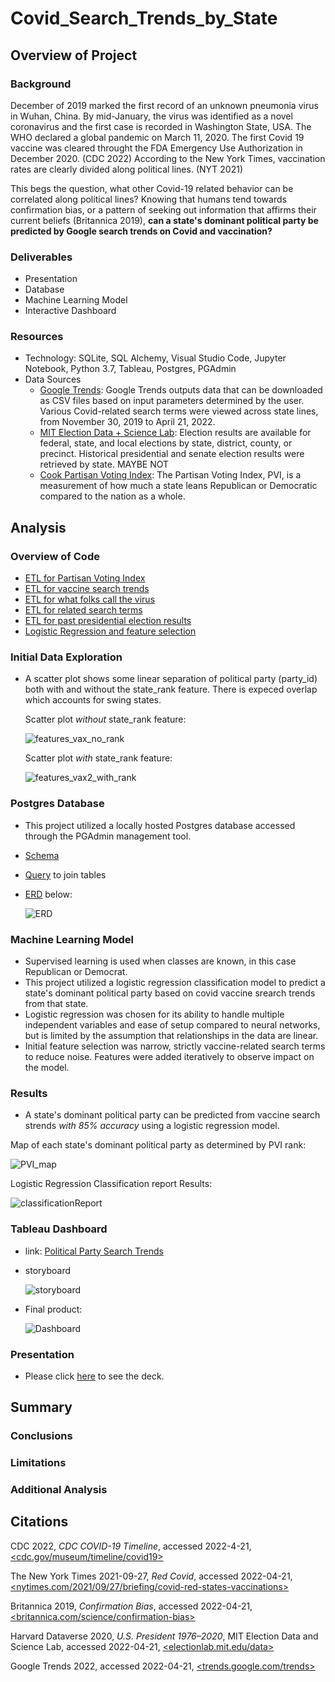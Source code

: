 # Covid_Search_Trends_by_State

## Overview of Project

  ### Background
  
  December of 2019 marked the first record of an unknown pneumonia virus in Wuhan, China.  By mid-January, the virus was identified as a novel coronavirus and the first case is recorded in Washington State, USA.  The WHO declared a global pandemic on March 11, 2020.  The first Covid 19 vaccine was cleared throught the FDA Emergency Use Authorization in December 2020. (CDC 2022)  According to the New York Times, vaccination rates are clearly divided along political lines. (NYT 2021) 
  
  This begs the question, what other Covid-19 related behavior can be correlated along political lines? Knowing that humans tend towards confirmation bias, or a pattern of seeking out information that affirms their current beliefs (Britannica 2019), **can a state's dominant political party be predicted by Google search trends on Covid and vaccination?** 
  
  ### Deliverables
   - Presentation
   - Database
   - Machine Learning Model
   - Interactive Dashboard
 
  ### Resources
   - Technology: SQLite, SQL Alchemy, Visual Studio Code, Jupyter Notebook, Python 3.7, Tableau, Postgres, PGAdmin
   - Data Sources 
     - [Google Trends](https://trends.google.com/trends/?geo=US):  Google Trends outputs data that can be downloaded as CSV files based on input parameters determined by the user.  Various Covid-related search terms were viewed across state lines, from November 30, 2019 to April 21, 2022.  
     - [MIT Election Data + Science Lab](https://electionlab.mit.edu/data): Election results are available for federal, state, and local elections by state, district, county, or precinct. Historical presidential and senate election results were retrieved by state.  MAYBE NOT
     - [Cook Partisan Voting Index](https://worldpopulationreview.com/state-rankings/most-democratic-states): The Partisan Voting Index, PVI, is a measurement of how much a state leans Republican or Democratic compared to the nation as a whole. 

## Analysis
 ### Overview of Code
  - [ETL for Partisan Voting Index](https://github.com/aberloro/Covid_Search_Trends_by_State/blob/main/ETL/ETL_PVI_Data.ipynb)
  - [ETL for vaccine search trends](https://github.com/aberloro/Covid_Search_Trends_by_State/blob/main/ETL/ETL_Vaccine_Data.ipynb)
  - [ETL for what folks call the virus](https://github.com/aberloro/Covid_Search_Trends_by_State/blob/main/ETL/ETL_Virus_Search_Terms_Data.ipynb)
  - [ETL for related search terms](https://github.com/aberloro/Covid_Search_Trends_by_State/blob/main/ETL/ETL_Related_Search_Terms_Data.ipynb)
  - [ETL for past presidential election results](https://github.com/aberloro/Covid_Search_Trends_by_State/blob/main/ETL/ETL_Presidential_Data.ipynb)
  - [Logistic Regression and feature selection](https://github.com/aberloro/Covid_Search_Trends_by_State/blob/main/Machine_Learning/LogisticRegression.ipynb) 


 ### Initial Data Exploration 

  - A scatter plot shows some linear separation of political party (party_id) both with and without the state_rank feature.  There is expeced overlap which accounts for swing states. 

    Scatter plot *without* state_rank feature:
 
    ![features_vax_no_rank](https://user-images.githubusercontent.com/93740725/166132774-c10a2365-d2f7-4e8f-a533-d2429fe176d9.png)


    Scatter plot *with* state_rank feature:

    ![features_vax2_with_rank](https://user-images.githubusercontent.com/93740725/166132791-8d512d7a-a358-4977-9fe4-f3e21f5d7216.png)



 ### Postgres Database
 
  - This project utilized a locally hosted Postgres database accessed through the PGAdmin management tool. 
  - [Schema](https://github.com/aberloro/Covid_Search_Trends_by_State/blob/main/SQL/schema)
  - [Query](https://github.com/aberloro/Covid_Search_Trends_by_State/blob/main/SQL/queries) to join tables
  - [ERD](https://github.com/aberloro/Covid_Search_Trends_by_State/blob/main/SQL/ERD_Text.md) below:
  
    ![ERD](https://user-images.githubusercontent.com/93740725/165023810-e2e79ff1-15c1-4ff6-98b1-758576449b38.png)
   
 ### Machine Learning Model
  - Supervised learning is used when classes are known, in this case Republican or Democrat.
  - This project utilized a logistic regression classification model to predict a state's dominant political party based on covid vaccine srearch trends from that state.
  - Logistic regression was chosen for its ability to handle multiple independent variables and ease of setup compared to neural networks, but is limited by the assumption that relationships in the data are linear.
  - Initial feature selection was narrow, strictly vaccine-related search terms to reduce noise. Features were added iteratively to observe impact on the model. 

 ### Results 
  - A state's dominant political party can be predicted from vaccine search strends *with 85% accuracy* using a logistic regression model. 

  Map of each state's dominant political party as determined by PVI rank:

  ![PVI_map](https://user-images.githubusercontent.com/93740725/166405729-a3e44923-a6e6-47b9-bd37-55f39d38aac5.png)

  Logistic Regression Classification report Results:

  ![classificationReport](https://user-images.githubusercontent.com/93740725/166405775-c18a77b7-661f-43d4-ae2c-24ccb8950099.png)

 
 ### Tableau Dashboard
  - link: [Political Party Search Trends](https://public.tableau.com/views/draft_16514494708920/PVIRank_1?:language=en-US&:display_count=n&:origin=viz_share_link) 
  - storyboard
  
    ![storyboard](https://user-images.githubusercontent.com/93740725/166133020-076c8a16-c4a1-4094-9aa9-3fef9aa09ac2.png)

  - Final product:

    ![Dashboard](https://user-images.githubusercontent.com/93740725/166405788-1ab371f6-949a-4faf-b7ce-26d0bfa933cd.png)


### Presentation
 - Please click [here](https://docs.google.com/presentation/d/1wsX42ik5_tP_MOTY9e7HShyg4vSNRknh32vvGKSwO0c/edit?usp=sharing) to see the deck.
 
## Summary
  ### Conclusions
  ### Limitations
  ### Additional Analysis

## Citations
CDC 2022, *CDC COVID-19 Timeline*, accessed 2022-4-21, [<cdc.gov/museum/timeline/covid19>](https://www.cdc.gov/museum/timeline/covid19.html) 

The New York Times 2021-09-27, *Red Covid*, accessed 2022-04-21, [<nytimes.com/2021/09/27/briefing/covid-red-states-vaccinations>](https://www.nytimes.com/2021/09/27/briefing/covid-red-states-vaccinations.html)

Britannica 2019, *Confirmation Bias*, accessed 2022-04-21, [<britannica.com/science/confirmation-bias>](https://www.britannica.com/science/confirmation-bias)

Harvard Dataverse 2020, *U.S. President 1976–2020*, MIT Election Data and Science Lab, accessed 2022-04-21, [<electionlab.mit.edu/data>](https://electionlab.mit.edu/data)

Google Trends 2022, accessed 2022-04-21, [<trends.google.com/trends>](https://trends.google.com/trends/?geo=US)
